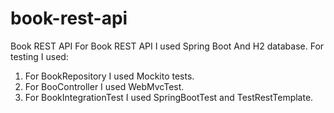 # book-rest-api
Book REST API
For Book REST API I used Spring Boot And H2 database.
For testing I used:
1) For BookRepository I used Mockito tests.
2) For BooController I used WebMvcTest.
3) For BookIntegrationTest I used SpringBootTest and TestRestTemplate.
